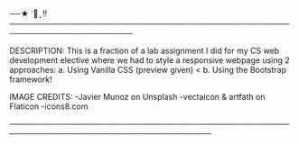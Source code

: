──★ ˙🍓 ̟ !! ────────────────────────────────────────────────────────────────────────

DESCRIPTION:
This is a fraction of a lab assignment I did for my CS web development elective where
we had to style a responsive webpage using 2 approaches:
  a. Using Vanilla CSS (preview given) <
  b. Using the Bootstrap framework!

IMAGE CREDITS:
-Javier Munoz on Unsplash
-vectaicon & artfath on Flaticon
-icons8.com

──────────────────────────────────────────────────────────────────────────────────────
